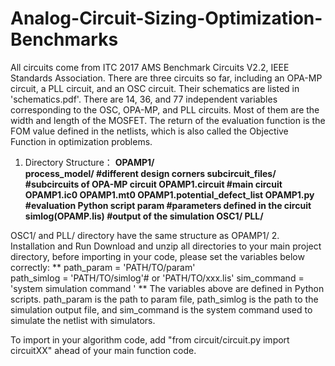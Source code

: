 # Analog-Circuit-Sizing-Optimization-Benchmarks
All circuits come from ITC 2017 AMS Benchmark Circuits V2.2, IEEE Standards Association.
There are three circuits so far, including an OPA-MP circuit, a PLL circuit, and an OSC circuit. Their schematics are listed in 'schematics.pdf'. There are 14, 36, and 77 independent variables corresponding to the OSC, OPA-MP, and PLL circuits. Most of them are the width and length of the MOSFET. The return of the evaluation function is the FOM value defined in the netlists, which is also called the Objective Function in optimization problems. 
1. Directory Structure：
   **OPAMP1/                           
     process_model/                    #different design corners
     subcircuit_files/                 #subcircuits of OPA-MP circuit
     OPAMP1.circuit                    #main circuit
     OPAMP1.ic0
     OPAMP1.mt0
     OPAMP1.potential_defect_list
     OPAMP1.py                        #evaluation Python script
     param                            #parameters defined in the circuit
     simlog(OPAMP.lis)                #output of the simulation
   OSC1/
   PLL/**

OSC1/ and PLL/ directory have the same structure as OPAMP1/
2. Installation and Run
Download and unzip all directories to your main project directory, before importing in your code, please set the variables below correctly:
  **
  path_param = 'PATH/TO/param'  
  path_simlog = 'PATH/TO/simlog'# or 'PATH/TO/xxx.lis'
  sim_command = 'system simulation command '
  **
The variables above are defined in Python scripts. path_param is the path to param file, path_simlog is the path to the simulation output file, and sim_command is the system command used to simulate the netlist with simulators.

To import in your algorithm code, add "from circuit/circuit.py import circuitXX" ahead of your main function code. 
       

